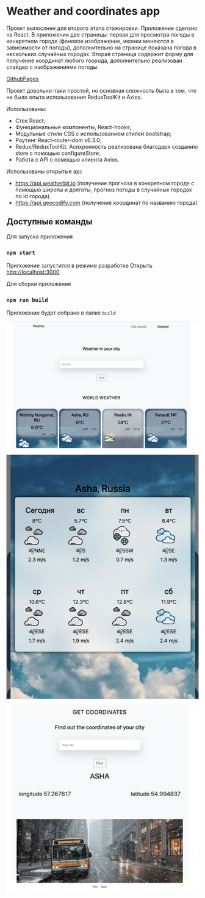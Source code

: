 # Weather and coordinates app
Проект выпослнен для второго этапа стажировки. Приложение сделано на React.
В приложении две страницы: первая для просмотра погоды в конкретном городе (фоновое изображение, иконки меняются в зависимости от погоды), дополнительно на странице показана погода в нескольких случайных городах. Вторая страница содержит форму для получение координат любого гоорода, дополнительно реализован слайдер с изображениями погоды.

[GithubPages](https://antonovkae.github.io/weatherAndCoords/)

Проект довольно-таки простой, но основная сложность была в том, что не было опыта использования ReduxToolKit и Axios.

Использованы:
- Стек React;
- Функциональные компоненты, React-hooks;
- Модульные стили CSS с использованием стилей bootstrap;
- Роутинг React-router-dom v6.3.0;
- Redux/ReduxToolKit. Асихронность реализована благодаря созданию store с помощью configureStore;
- Работа с API с помощью клиента Axios.

Использованы открытые api:

- https://api.weatherbit.io (получение прогноза в конкретном городе с помощью широты и долготы, прогноз погоды в случайных городах по id города)
- https://api.geocodify.com (получение координат по названию города)

## Доступные команды

Для запуска приложения 

### `npm start`

Приложение запустится в режиме разработке
Открыть [http://localhost:3000](http://localhost:3000)


Для сборки приложения 

### `npm run build`

Приложение будет собрано в папке `build`

![mainPage](./src/assets/img/scrins/mainPage.png)

![cityWeather](./src/assets/img/scrins/cityWeather.png)

![coords](./src/assets/img/scrins/coords.png)

